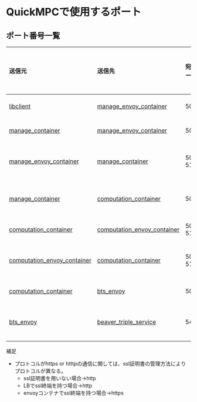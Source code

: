 # QuickMPCで使用するポート

## ポート番号一覧

|  送信元      |  送信先      |  宛先ポート      |  プロトコル      |  プロトコルバージョン  |  備考      |
|  :--------  |  :--------  |  :-----------  |  :------------  |  :---------------  |  :------- |
|  [libclient]([libclient](https://github.com/acompany-develop/QuickMPC/tree/main/packages/client/libclient-py#readme))  |  [manage_envoy_container](https://github.com/acompany-develop/QuickMPC/blob/main/config/manage_container/manage1/envoy.yaml)   |  50000          |  https or http  |  gRPC              |           |
|  [manage_container](https://github.com/acompany-develop/QuickMPC/tree/main/packages/server/manage_container#readme)     |  [manage_envoy_container](https://github.com/acompany-develop/QuickMPC/blob/main/config/manage_container/manage1/envoy.yaml)   |  50010         |  https or http  |  gRPC              |           |
|  [manage_envoy_container](https://github.com/acompany-develop/QuickMPC/blob/main/config/manage_container/manage1/envoy.yaml)   |  [manage_container](https://github.com/acompany-develop/QuickMPC/tree/main/packages/server/manage_container#readme)     |  50011, 51011  |  http           |  gRPC              |  内部通信  |
|  [manage_container](https://github.com/acompany-develop/QuickMPC/tree/main/packages/server/manage_container#readme)     |  [computation_container](https://github.com/acompany-develop/QuickMPC/tree/main/packages/server/computation_container#readme)    |  50010         |  http           |  gRPC              |  内部通信  |
|  [computation_container](https://github.com/acompany-develop/QuickMPC/tree/main/packages/server/computation_container#readme)    |  [computation_envoy_container](https://github.com/acompany-develop/QuickMPC/blob/main/config/computation_container/compute1/envoy.yaml)   |  50020, 51020  |  https or http  |  gRPC              |           |
|  [computation_envoy_container](https://github.com/acompany-develop/QuickMPC/blob/main/config/computation_container/compute1/envoy.yaml)   |  [computation_container](https://github.com/acompany-develop/QuickMPC/tree/main/packages/server/computation_container#readme)    |  50020, 51020  |  http           |  gRPC              |  内部通信  |
|  [computation_container](https://github.com/acompany-develop/QuickMPC/tree/main/packages/server/computation_container#readme)    |  [bts_envoy](https://github.com/acompany-develop/QuickMPC/blob/main/config/beaver_triple_service/envoy.yaml)  |  50020         |  https or http  |  gRPC              |           |
|  [bts_envoy](https://github.com/acompany-develop/QuickMPC/blob/main/config/beaver_triple_service/envoy.yaml)  |  [beaver_triple_service](https://github.com/acompany-develop/QuickMPC/tree/main/packages/server/beaver_triple_service#readme)        |  54000         |  http           |  gRPC              |  内部通信  |

補足

* プロトコルがhttps or htttpの通信に関しては、ssl証明書の管理方法によりプロトコルが異なる。
    * ssl証明書を用いない場合→http
    * LBでssl終端を持つ場合→http
    * envoyコンテナでssl終端を持つ場合→https
